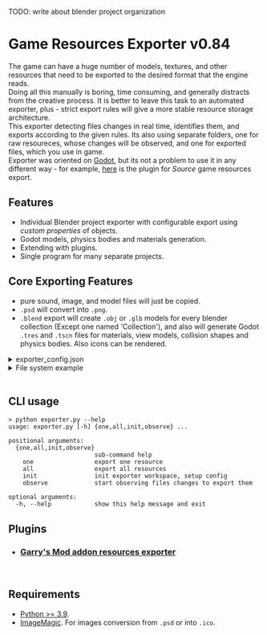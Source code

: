 TODO: write about blender project organization

# Game Resources Exporter v0.84
The game can have a huge number of models, textures, and other resources that need to be exported to the desired format that the engine reads.  
Doing all this manually is boring, time consuming, and generally distracts from the creative process. It is better to leave this task to an automated exporter, plus - strict export rules will give a more stable resource storage architecture.  
This exporter detecting files changes in real time, identifies them, and exports according to the given rules. Its also using separate folders, one for raw resoureces, whose changes will be observed, and one for exported files, which you use in game.  
Exporter was oriented on [Godot](https://godotengine.org), but its not a problem to use it in any different way - for example, [here](resources_exporter/plugins/source_game) is the plugin for *Source* game resources export.  

## Features
* Individual Blender project exporter with configurable export using *custom properties* of objects.
* Godot models, physics bodies and materials generation.
* Extending with plugins.
* Single program for many separate projects.

## Core Exporting Features
* pure sound, image, and model files will just be copied.
* `.psd` will convert into `.png`.
* `.blend` export will create `.obj` or `.glb` models for every blender collection (Except one named 'Collection'), and also will generate Godot `.tres` and `.tscn` files for materials, view models, collision shapes and physics bodies. Also icons can be rendered.
<details>
<summary>
exporter_config.json
</summary>

```json
{
  "image_magic_cmd": "convert",
  "raw_folder": "resources",
  "output_folder": "project/resources",
  "game_root": "project",
  "verbose": true,
  "plugins": []
}
```

</details>

<details>
<summary>
File system example
</summary>

```
.
|   exporter_config.json
|   files_registry.json
|
+---resources                                    (raw resources folder)
|   +---models
|   |   \---tools
|   |           macro_exploiter.blend
|   |           macro_exploiter.psd
|   |           macro_exploiter_emission.psd
|   |
|   \---ui
|            game_icon.psd
|            icon_export.export.json
|
\---project
    \---resources                                (fully generated)
        +---models
        |   \---tools
        |           macro_exploiter.obj
        |           macro_exploiter.png
        |           macro_exploiter.tscn
        |           macro_exploiter_emission.png
        |           macro_exploiter_icon.png
        |           macro_exploiter_phy_collision_shape.tscn
        |           macro_exploiter_rigid_body.tscn
        |           mat_macro_exploiter.tres
        |           mat_snow.tres
        |
        \---ui
                game_icon.ico
                game_icon.png
```

</details>

<br />

## CLI usage
```
> python exporter.py --help
usage: exporter.py [-h] {one,all,init,observe} ...

positional arguments:
  {one,all,init,observe}
                        sub-command help
    one                 export one resource
    all                 export all resources
    init                init exporter workspace, setup config
    observe             start observing files changes to export them

optional arguments:
  -h, --help            show this help message and exit
```

## Plugins
* ### [Garry's Mod addon resources exporter](resources_exporter/plugins/garrys_mod)

<br />

## Requirements
* [Python >= 3.9](https://www.python.org/downloads/).
* [ImageMagic](https://imagemagick.org/script/download.php). For images conversion from `.psd` or into `.ico`.
